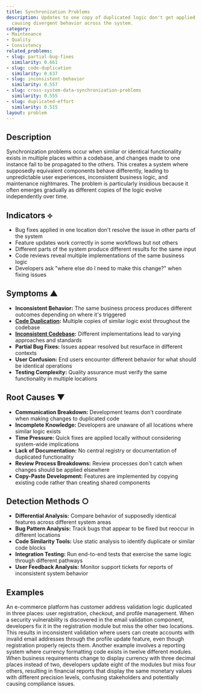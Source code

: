 ```yaml
---
title: Synchronization Problems
description: Updates to one copy of duplicated logic don't get applied to other copies,
  causing divergent behavior across the system.
category:
- Maintenance
- Quality
- Consistency
related_problems:
- slug: partial-bug-fixes
  similarity: 0.661
- slug: code-duplication
  similarity: 0.637
- slug: inconsistent-behavior
  similarity: 0.557
- slug: cross-system-data-synchronization-problems
  similarity: 0.555
- slug: duplicated-effort
  similarity: 0.515
layout: problem
---
```


## Description

Synchronization problems occur when similar or identical functionality exists in multiple places within a codebase, and changes made to one instance fail to be propagated to the others. This creates a system where supposedly equivalent components behave differently, leading to unpredictable user experiences, inconsistent business logic, and maintenance nightmares. The problem is particularly insidious because it often emerges gradually as different copies of the logic evolve independently over time.

## Indicators ⟡
- Bug fixes applied in one location don't resolve the issue in other parts of the system
- Feature updates work correctly in some workflows but not others
- Different parts of the system produce different results for the same input
- Code reviews reveal multiple implementations of the same business logic
- Developers ask "where else do I need to make this change?" when fixing issues

## Symptoms ▲
- **Inconsistent Behavior:** The same business process produces different outcomes depending on where it's triggered
- **[Code Duplication](code-duplication.md):** Multiple copies of similar logic exist throughout the codebase
- **[Inconsistent Codebase](inconsistent-codebase.md):** Different implementations lead to varying approaches and standards
- **Partial Bug Fixes:** Issues appear resolved but resurface in different contexts
- **User Confusion:** End users encounter different behavior for what should be identical operations
- **Testing Complexity:** Quality assurance must verify the same functionality in multiple locations

## Root Causes ▼
- **Communication Breakdown:** Development teams don't coordinate when making changes to duplicated code
- **Incomplete Knowledge:** Developers are unaware of all locations where similar logic exists
- **Time Pressure:** Quick fixes are applied locally without considering system-wide implications
- **Lack of Documentation:** No central registry or documentation of duplicated functionality
- **Review Process Breakdowns:** Review processes don't catch when changes should be applied elsewhere
- **Copy-Paste Development:** Features are implemented by copying existing code rather than creating shared components

## Detection Methods ○
- **Differential Analysis:** Compare behavior of supposedly identical features across different system areas
- **Bug Pattern Analysis:** Track bugs that appear to be fixed but reoccur in different locations
- **Code Similarity Tools:** Use static analysis to identify duplicate or similar code blocks
- **Integration Testing:** Run end-to-end tests that exercise the same logic through different pathways
- **User Feedback Analysis:** Monitor support tickets for reports of inconsistent system behavior

## Examples

An e-commerce platform has customer address validation logic duplicated in three places: user registration, checkout, and profile management. When a security vulnerability is discovered in the email validation component, developers fix it in the registration module but miss the other two locations. This results in inconsistent validation where users can create accounts with invalid email addresses through the profile update feature, even though registration properly rejects them. Another example involves a reporting system where currency formatting code exists in twelve different modules. When business requirements change to display currency with three decimal places instead of two, developers update eight of the modules but miss four others, resulting in financial reports that display the same monetary values with different precision levels, confusing stakeholders and potentially causing compliance issues.